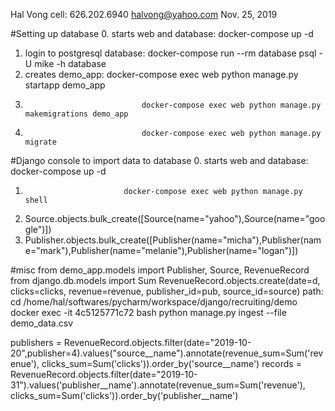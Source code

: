 Hal Vong
cell: 626.202.6940
halvong@yahoo.com
Nov. 25, 2019

#Setting up database
0. starts web and database:      docker-compose up -d
1. login to postgresql database: docker-compose run --rm database psql -U mike -h database
2. creates demo_app:             docker-compose exec web python manage.py startapp demo_app
3.                               docker-compose exec web python manage.py makemigrations demo_app
4.                               docker-compose exec web python manage.py migrate

#Django console to import data to database
0. starts web and database:  docker-compose up -d 
1.                           docker-compose exec web python manage.py shell
2. Source.objects.bulk_create([Source(name="yahoo"),Source(name="google")])
3. Publisher.objects.bulk_create([Publisher(name="micha"),Publisher(name="mark"),Publisher(name="melanie"),Publisher(name="logan")])
   
#misc
from demo_app.models import Publisher, Source, RevenueRecord
from django.db.models import Sum 
RevenueRecord.objects.create(date=d, clicks=clicks, revenue=revenue, publisher_id=pub, source_id=source)
path: cd /home/hal/softwares/pycharm/workspace/django/recruiting/demo
docker exec -it 4c5125771c72 bash
python manage.py ingest --file demo_data.csv

publishers = RevenueRecord.objects.filter(date="2019-10-20",publisher=4).values("source__name").annotate(revenue_sum=Sum('revenue'), clicks_sum=Sum('clicks')).order_by('source__name')
records = RevenueRecord.objects.filter(date="2019-10-31").values('publisher__name').annotate(revenue_sum=Sum('revenue'), clicks_sum=Sum('clicks')).order_by('publisher__name')

